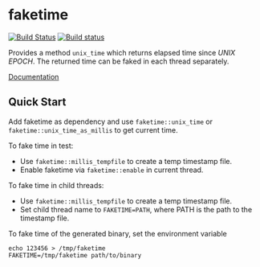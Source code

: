 # faketime

[![Build Status](https://travis-ci.com/nervosnetwork/faketime.svg?branch=master)](https://travis-ci.com/nervosnetwork/faketime)
[![Build status](https://ci.appveyor.com/api/projects/status/h7t1uxnbag13rvv6?svg=true)](https://ci.appveyor.com/project/doitian/faketime)

Provides a method `unix_time` which returns elapsed time since _UNIX EPOCH_.
The returned time can be faked in each thread separately.

[Documentation](https://docs.rs/faketime)

## Quick Start

Add faketime as dependency and use `faketime::unix_time` or
`faketime::unix_time_as_millis` to get current time.

To fake time in test:

- Use `faketime::millis_tempfile` to create a temp timestamp file.
- Enable faketime via `faketime::enable` in current thread.

To fake time in child threads:

- Use `faketime::millis_tempfile` to create a temp timestamp file.
- Set child thread name to `FAKETIME=PATH`, where PATH is the path to the
timestamp file.

To fake time of the generated binary, set the environment variable

```
echo 123456 > /tmp/faketime
FAKETIME=/tmp/faketime path/to/binary
```
